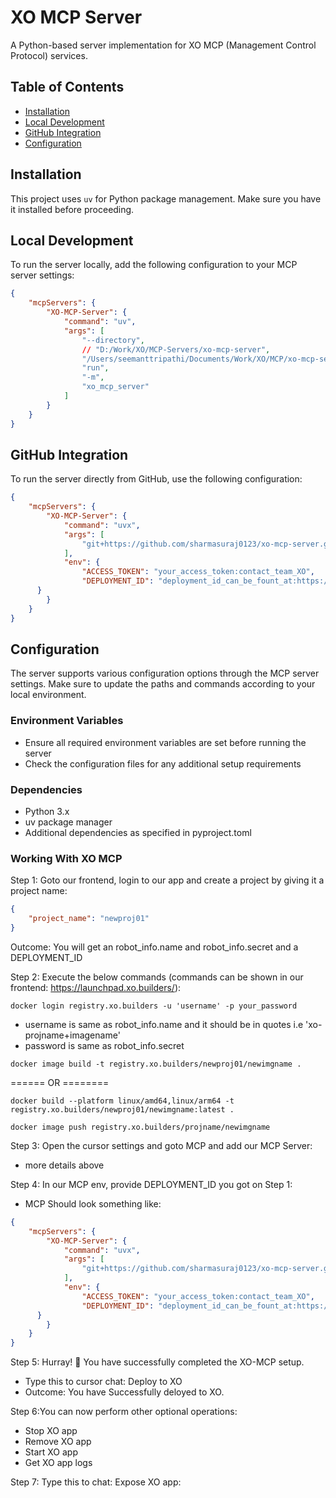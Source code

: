 # XO MCP Server

A Python-based server implementation for XO MCP (Management Control Protocol) services.

## Table of Contents
- [Installation](#installation)
- [Local Development](#local-development)
- [GitHub Integration](#github-integration)
- [Configuration](#configuration)

## Installation

This project uses `uv` for Python package management. Make sure you have it installed before proceeding.

## Local Development

To run the server locally, add the following configuration to your MCP server settings:

```json
{
    "mcpServers": {
        "XO-MCP-Server": {
            "command": "uv",
            "args": [
                "--directory",
                // "D:/Work/XO/MCP-Servers/xo-mcp-server",
                "/Users/seemanttripathi/Documents/Work/XO/MCP/xo-mcp-server",
                "run",
                "-m",
                "xo_mcp_server"
            ]
        }
    }
}
```

## GitHub Integration

To run the server directly from GitHub, use the following configuration:

```json
{
    "mcpServers": {
        "XO-MCP-Server": {
            "command": "uvx",
            "args": [
                "git+https://github.com/sharmasuraj0123/xo-mcp-server.git"
            ],
            "env": {
                "ACCESS_TOKEN": "your_access_token:contact_team_XO",
                "DEPLOYMENT_ID": "deployment_id_can_be_fount_at:https://launchpad.xo.builders/"
      }
        }
    }
}
```

## Configuration

The server supports various configuration options through the MCP server settings. Make sure to update the paths and commands according to your local environment.

### Environment Variables
- Ensure all required environment variables are set before running the server
- Check the configuration files for any additional setup requirements

### Dependencies
- Python 3.x
- uv package manager
- Additional dependencies as specified in pyproject.toml

### Working With XO MCP
Step 1: Goto our frontend, login to our app and create a project by giving it a project name:
```json
{
    "project_name": "newproj01"
}
```

Outcome:
You will get an robot_info.name and robot_info.secret and a DEPLOYMENT_ID

Step 2: Execute the below commands (commands can be shown in our frontend: https://launchpad.xo.builders/):

```
docker login registry.xo.builders -u 'username' -p your_password
```

- username is same as robot_info.name and it should be in quotes i.e 'xo-projname+imagename'
- password is same as robot_info.secret

```
docker image build -t registry.xo.builders/newproj01/newimgname .
```

====== OR ========

```
docker build --platform linux/amd64,linux/arm64 -t registry.xo.builders/newproj01/newimgname:latest .
```

```
docker image push registry.xo.builders/projname/newimgname
```

Step 3: Open the cursor settings and goto MCP and add our MCP Server:
- more details above

Step 4: In our MCP env, provide DEPLOYMENT_ID you got on Step 1:

- MCP Should look something like:
```json
{
    "mcpServers": {
        "XO-MCP-Server": {
            "command": "uvx",
            "args": [
                "git+https://github.com/sharmasuraj0123/xo-mcp-server.git"
            ],
            "env": {
                "ACCESS_TOKEN": "your_access_token:contact_team_XO",
                "DEPLOYMENT_ID": "deployment_id_can_be_fount_at:https://launchpad.xo.builders/"
      }
        }
    }
}
```

Step 5: Hurray! 🎉 You have successfully completed the XO-MCP setup.

- Type this to cursor chat: Deploy to XO
- Outcome: You have Successfully deloyed to XO.

Step 6:You can now perform other optional operations:
- Stop XO app
- Remove XO app
- Start XO app
- Get XO app logs

Step 7: Type this to chat: Expose XO app:

